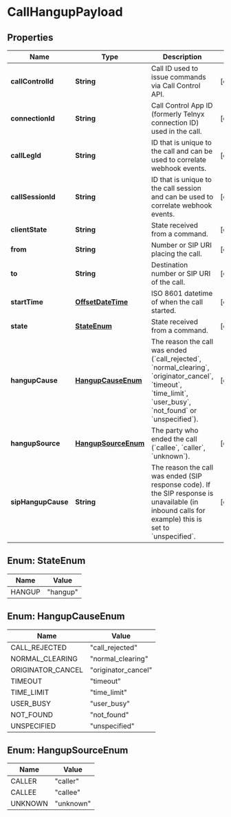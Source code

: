 

# CallHangupPayload

## Properties

Name | Type | Description | Notes
------------ | ------------- | ------------- | -------------
**callControlId** | **String** | Call ID used to issue commands via Call Control API. |  [optional]
**connectionId** | **String** | Call Control App ID (formerly Telnyx connection ID) used in the call. |  [optional]
**callLegId** | **String** | ID that is unique to the call and can be used to correlate webhook events. |  [optional]
**callSessionId** | **String** | ID that is unique to the call session and can be used to correlate webhook events. |  [optional]
**clientState** | **String** | State received from a command. |  [optional]
**from** | **String** | Number or SIP URI placing the call. |  [optional]
**to** | **String** | Destination number or SIP URI of the call. |  [optional]
**startTime** | [**OffsetDateTime**](OffsetDateTime.md) | ISO 8601 datetime of when the call started. |  [optional]
**state** | [**StateEnum**](#StateEnum) | State received from a command. |  [optional]
**hangupCause** | [**HangupCauseEnum**](#HangupCauseEnum) | The reason the call was ended (&#x60;call_rejected&#x60;, &#x60;normal_clearing&#x60;, &#x60;originator_cancel&#x60;, &#x60;timeout&#x60;, &#x60;time_limit&#x60;, &#x60;user_busy&#x60;, &#x60;not_found&#x60; or &#x60;unspecified&#x60;). |  [optional]
**hangupSource** | [**HangupSourceEnum**](#HangupSourceEnum) | The party who ended the call (&#x60;callee&#x60;, &#x60;caller&#x60;, &#x60;unknown&#x60;). |  [optional]
**sipHangupCause** | **String** | The reason the call was ended (SIP response code). If the SIP response is unavailable (in inbound calls for example) this is set to &#x60;unspecified&#x60;. |  [optional]



## Enum: StateEnum

Name | Value
---- | -----
HANGUP | &quot;hangup&quot;



## Enum: HangupCauseEnum

Name | Value
---- | -----
CALL_REJECTED | &quot;call_rejected&quot;
NORMAL_CLEARING | &quot;normal_clearing&quot;
ORIGINATOR_CANCEL | &quot;originator_cancel&quot;
TIMEOUT | &quot;timeout&quot;
TIME_LIMIT | &quot;time_limit&quot;
USER_BUSY | &quot;user_busy&quot;
NOT_FOUND | &quot;not_found&quot;
UNSPECIFIED | &quot;unspecified&quot;



## Enum: HangupSourceEnum

Name | Value
---- | -----
CALLER | &quot;caller&quot;
CALLEE | &quot;callee&quot;
UNKNOWN | &quot;unknown&quot;



